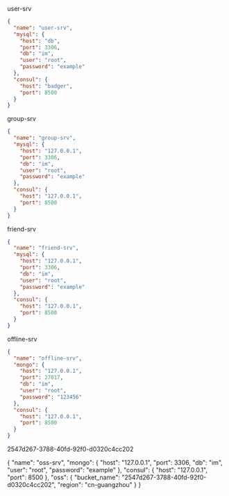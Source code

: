 



user-srv

```json
{
  "name": "user-srv",
  "mysql": {
    "host": "db",
    "port": 3306,
    "db": "im",
    "user": "root",
    "password": "example"
  },
  "consul": {
    "host": "badger",
    "port": 8500
  }
}
```

group-srv

```json
{
  "name": "group-srv",
  "mysql": {
    "host": "127.0.0.1",
    "port": 3306,
    "db": "im",
    "user": "root",
    "password": "example"
  },
  "consul": {
    "host": "127.0.0.1",
    "port": 8500
  }
}
```

friend-srv

```json
{
  "name": "friend-srv",
  "mysql": {
    "host": "127.0.0.1",
    "port": 3306,
    "db": "im",
    "user": "root",
    "password": "example"
  },
  "consul": {
    "host": "127.0.0.1",
    "port": 8500
  }
}
```



offline-srv

```json
{
  "name": "offline-srv",
  "mongo": {
    "host": "127.0.0.1",
    "port": 27017,
    "db": "im",
    "user": "root",
    "password": "123456"
  },
  "consul": {
    "host": "127.0.0.1",
    "port": 8500
  }
}
```




2547d267-3788-40fd-92f0-d0320c4cc202

{
  "name": "oss-srv",
  "mongo": {
    "host": "127.0.0.1",
    "port": 3306,
    "db": "im",
    "user": "root",
    "password": "example"
  },
  "consul": {
    "host": "127.0.0.1",
    "port": 8500
  },
  "oss": {
    "bucket_name": "2547d267-3788-40fd-92f0-d0320c4cc202",
    "region": "cn-guangzhou"
  }
}

